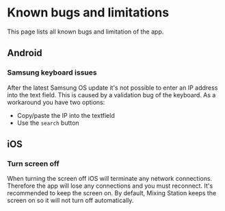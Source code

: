# Known bugs and limitations

This page lists all known bugs and limitation of the app.

## Android

### Samsung keyboard issues

After the latest Samsung OS update it's not possible to enter an IP address into the text field.
This is caused by a validation bug of the keyboard. As a workaround you have two options:

- Copy/paste the IP into the textfield
- Use the `search` button

## iOS

### Turn screen off

When turning the screen off iOS will terminate any network connections. Therefore the app will lose any connections and you must reconnect.
It's recommended to keep the screen on. By default, Mixing Station keeps the screen on so it will not turn off automatically.
